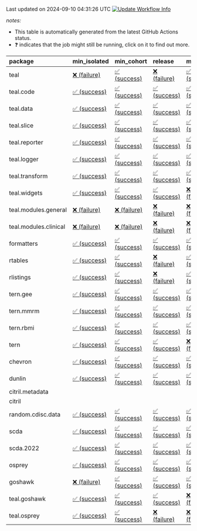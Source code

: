 Last updated on 2024-09-10 04:31:26 UTC [![Update Workflow
Info](https://github.com/averissimo/verdepcheck-status/actions/workflows/update.yaml/badge.svg)](https://github.com/averissimo/verdepcheck-status/actions/workflows/update.yaml)

*notes:*

-   This table is automatically generated from the latest GitHub Actions
    status.
-   ❓ indicates that the job might still be running, click on it to
    find out more.

<table>
<colgroup>
<col style="width: 4%" />
<col style="width: 23%" />
<col style="width: 23%" />
<col style="width: 23%" />
<col style="width: 23%" />
</colgroup>
<thead>
<tr class="header">
<th style="text-align: left;">package</th>
<th style="text-align: left;">min_isolated</th>
<th style="text-align: left;">min_cohort</th>
<th style="text-align: left;">release</th>
<th style="text-align: left;">max</th>
</tr>
</thead>
<tbody>
<tr class="odd">
<td style="text-align: left;">teal</td>
<td
style="text-align: left;"><a href="https://github.com/insightsengineering/teal/actions/runs/10756806010/job/29830083119">❌
(failure)</a></td>
<td
style="text-align: left;"><a href="https://github.com/insightsengineering/teal/actions/runs/10756806010/job/29830083039">✅
(success)</a></td>
<td
style="text-align: left;"><a href="https://github.com/insightsengineering/teal/actions/runs/10756806010/job/29830083189">❌
(failure)</a></td>
<td
style="text-align: left;"><a href="https://github.com/insightsengineering/teal/actions/runs/10756806010/job/29830082927">✅
(success)</a></td>
</tr>
<tr class="even">
<td style="text-align: left;">teal.code</td>
<td
style="text-align: left;"><a href="https://github.com/insightsengineering/teal.code/actions/runs/10756818589/job/29830108485">✅
(success)</a></td>
<td
style="text-align: left;"><a href="https://github.com/insightsengineering/teal.code/actions/runs/10756818589/job/29830108539">✅
(success)</a></td>
<td
style="text-align: left;"><a href="https://github.com/insightsengineering/teal.code/actions/runs/10756818589/job/29830108671">✅
(success)</a></td>
<td
style="text-align: left;"><a href="https://github.com/insightsengineering/teal.code/actions/runs/10756818589/job/29830108603">✅
(success)</a></td>
</tr>
<tr class="odd">
<td style="text-align: left;">teal.data</td>
<td
style="text-align: left;"><a href="https://github.com/insightsengineering/teal.data/actions/runs/10756809020/job/29830089501">✅
(success)</a></td>
<td
style="text-align: left;"><a href="https://github.com/insightsengineering/teal.data/actions/runs/10756809020/job/29830089419">✅
(success)</a></td>
<td
style="text-align: left;"><a href="https://github.com/insightsengineering/teal.data/actions/runs/10756809020/job/29830089289">✅
(success)</a></td>
<td
style="text-align: left;"><a href="https://github.com/insightsengineering/teal.data/actions/runs/10756809020/job/29830089351">✅
(success)</a></td>
</tr>
<tr class="even">
<td style="text-align: left;">teal.slice</td>
<td
style="text-align: left;"><a href="https://github.com/insightsengineering/teal.slice/actions/runs/10756814117/job/29830100111">✅
(success)</a></td>
<td
style="text-align: left;"><a href="https://github.com/insightsengineering/teal.slice/actions/runs/10756814117/job/29830100186">✅
(success)</a></td>
<td
style="text-align: left;"><a href="https://github.com/insightsengineering/teal.slice/actions/runs/10756814117/job/29830100338">✅
(success)</a></td>
<td
style="text-align: left;"><a href="https://github.com/insightsengineering/teal.slice/actions/runs/10756814117/job/29830100250">✅
(success)</a></td>
</tr>
<tr class="odd">
<td style="text-align: left;">teal.reporter</td>
<td
style="text-align: left;"><a href="https://github.com/insightsengineering/teal.reporter/actions/runs/10756811234/job/29830094008">✅
(success)</a></td>
<td
style="text-align: left;"><a href="https://github.com/insightsengineering/teal.reporter/actions/runs/10756811234/job/29830093937">✅
(success)</a></td>
<td
style="text-align: left;"><a href="https://github.com/insightsengineering/teal.reporter/actions/runs/10756811234/job/29830094075">✅
(success)</a></td>
<td
style="text-align: left;"><a href="https://github.com/insightsengineering/teal.reporter/actions/runs/10756811234/job/29830093879">✅
(success)</a></td>
</tr>
<tr class="even">
<td style="text-align: left;">teal.logger</td>
<td
style="text-align: left;"><a href="https://github.com/insightsengineering/teal.logger/actions/runs/10756807399/job/29830086442">✅
(success)</a></td>
<td
style="text-align: left;"><a href="https://github.com/insightsengineering/teal.logger/actions/runs/10756807399/job/29830086284">✅
(success)</a></td>
<td
style="text-align: left;"><a href="https://github.com/insightsengineering/teal.logger/actions/runs/10756807399/job/29830086504">✅
(success)</a></td>
<td
style="text-align: left;"><a href="https://github.com/insightsengineering/teal.logger/actions/runs/10756807399/job/29830086373">✅
(success)</a></td>
</tr>
<tr class="odd">
<td style="text-align: left;">teal.transform</td>
<td
style="text-align: left;"><a href="https://github.com/insightsengineering/teal.transform/actions/runs/10756812065/job/29830095665">✅
(success)</a></td>
<td
style="text-align: left;"><a href="https://github.com/insightsengineering/teal.transform/actions/runs/10756812065/job/29830095513">✅
(success)</a></td>
<td
style="text-align: left;"><a href="https://github.com/insightsengineering/teal.transform/actions/runs/10756812065/job/29830095722">✅
(success)</a></td>
<td
style="text-align: left;"><a href="https://github.com/insightsengineering/teal.transform/actions/runs/10756812065/job/29830095576">✅
(success)</a></td>
</tr>
<tr class="even">
<td style="text-align: left;">teal.widgets</td>
<td
style="text-align: left;"><a href="https://github.com/insightsengineering/teal.widgets/actions/runs/10756824513/job/29830121078">✅
(success)</a></td>
<td
style="text-align: left;"><a href="https://github.com/insightsengineering/teal.widgets/actions/runs/10756824513/job/29830121138">✅
(success)</a></td>
<td
style="text-align: left;"><a href="https://github.com/insightsengineering/teal.widgets/actions/runs/10756824513/job/29830120995">✅
(success)</a></td>
<td
style="text-align: left;"><a href="https://github.com/insightsengineering/teal.widgets/actions/runs/10756824513/job/29830120942">❌
(failure)</a></td>
</tr>
<tr class="odd">
<td style="text-align: left;">teal.modules.general</td>
<td
style="text-align: left;"><a href="https://github.com/insightsengineering/teal.modules.general/actions/runs/10756806618/job/29830084349">❌
(failure)</a></td>
<td
style="text-align: left;"><a href="https://github.com/insightsengineering/teal.modules.general/actions/runs/10756806618/job/29830084248">❌
(failure)</a></td>
<td
style="text-align: left;"><a href="https://github.com/insightsengineering/teal.modules.general/actions/runs/10756806618/job/29830084397">❌
(failure)</a></td>
<td
style="text-align: left;"><a href="https://github.com/insightsengineering/teal.modules.general/actions/runs/10756806618/job/29830084297">❌
(failure)</a></td>
</tr>
<tr class="even">
<td style="text-align: left;">teal.modules.clinical</td>
<td
style="text-align: left;"><a href="https://github.com/insightsengineering/teal.modules.clinical/actions/runs/10756818871/job/29830109227">❌
(failure)</a></td>
<td
style="text-align: left;"><a href="https://github.com/insightsengineering/teal.modules.clinical/actions/runs/10756818871/job/29830109149">❌
(failure)</a></td>
<td
style="text-align: left;"><a href="https://github.com/insightsengineering/teal.modules.clinical/actions/runs/10756818871/job/29830109282">❌
(failure)</a></td>
<td
style="text-align: left;"><a href="https://github.com/insightsengineering/teal.modules.clinical/actions/runs/10756818871/job/29830109077">❌
(failure)</a></td>
</tr>
<tr class="odd">
<td style="text-align: left;">formatters</td>
<td
style="text-align: left;"><a href="https://github.com/insightsengineering/formatters/actions/runs/10756815548/job/29830102752">✅
(success)</a></td>
<td
style="text-align: left;"><a href="https://github.com/insightsengineering/formatters/actions/runs/10756815548/job/29830102684">✅
(success)</a></td>
<td
style="text-align: left;"><a href="https://github.com/insightsengineering/formatters/actions/runs/10756815548/job/29830102817">✅
(success)</a></td>
<td
style="text-align: left;"><a href="https://github.com/insightsengineering/formatters/actions/runs/10756815548/job/29830102590">✅
(success)</a></td>
</tr>
<tr class="even">
<td style="text-align: left;">rtables</td>
<td
style="text-align: left;"><a href="https://github.com/insightsengineering/rtables/actions/runs/10756806359/job/29830083763">✅
(success)</a></td>
<td
style="text-align: left;"><a href="https://github.com/insightsengineering/rtables/actions/runs/10756806359/job/29830083704">✅
(success)</a></td>
<td
style="text-align: left;"><a href="https://github.com/insightsengineering/rtables/actions/runs/10756806359/job/29830083819">❌
(failure)</a></td>
<td
style="text-align: left;"><a href="https://github.com/insightsengineering/rtables/actions/runs/10756806359/job/29830083655">✅
(success)</a></td>
</tr>
<tr class="odd">
<td style="text-align: left;">rlistings</td>
<td
style="text-align: left;"><a href="https://github.com/insightsengineering/rlistings/actions/runs/10756809974/job/29830091702">✅
(success)</a></td>
<td
style="text-align: left;"><a href="https://github.com/insightsengineering/rlistings/actions/runs/10756809974/job/29830091587">✅
(success)</a></td>
<td
style="text-align: left;"><a href="https://github.com/insightsengineering/rlistings/actions/runs/10756809974/job/29830091769">❌
(failure)</a></td>
<td
style="text-align: left;"><a href="https://github.com/insightsengineering/rlistings/actions/runs/10756809974/job/29830091650">✅
(success)</a></td>
</tr>
<tr class="even">
<td style="text-align: left;">tern.gee</td>
<td
style="text-align: left;"><a href="https://github.com/insightsengineering/tern.gee/actions/runs/10756817084/job/29830106225">✅
(success)</a></td>
<td
style="text-align: left;"><a href="https://github.com/insightsengineering/tern.gee/actions/runs/10756817084/job/29830106016">✅
(success)</a></td>
<td
style="text-align: left;"><a href="https://github.com/insightsengineering/tern.gee/actions/runs/10756817084/job/29830106293">✅
(success)</a></td>
<td
style="text-align: left;"><a href="https://github.com/insightsengineering/tern.gee/actions/runs/10756817084/job/29830106135">✅
(success)</a></td>
</tr>
<tr class="odd">
<td style="text-align: left;">tern.mmrm</td>
<td
style="text-align: left;"><a href="https://github.com/insightsengineering/tern.mmrm/actions/runs/10756823473/job/29830118836">✅
(success)</a></td>
<td
style="text-align: left;"><a href="https://github.com/insightsengineering/tern.mmrm/actions/runs/10756823473/job/29830118700">✅
(success)</a></td>
<td
style="text-align: left;"><a href="https://github.com/insightsengineering/tern.mmrm/actions/runs/10756823473/job/29830118915">✅
(success)</a></td>
<td
style="text-align: left;"><a href="https://github.com/insightsengineering/tern.mmrm/actions/runs/10756823473/job/29830118763">✅
(success)</a></td>
</tr>
<tr class="even">
<td style="text-align: left;">tern.rbmi</td>
<td
style="text-align: left;"><a href="https://github.com/insightsengineering/tern.rbmi/actions/runs/10756815107/job/29830102283">✅
(success)</a></td>
<td
style="text-align: left;"><a href="https://github.com/insightsengineering/tern.rbmi/actions/runs/10756815107/job/29830102076">✅
(success)</a></td>
<td
style="text-align: left;"><a href="https://github.com/insightsengineering/tern.rbmi/actions/runs/10756815107/job/29830102198">✅
(success)</a></td>
<td
style="text-align: left;"><a href="https://github.com/insightsengineering/tern.rbmi/actions/runs/10756815107/job/29830101977">✅
(success)</a></td>
</tr>
<tr class="odd">
<td style="text-align: left;">tern</td>
<td
style="text-align: left;"><a href="https://github.com/insightsengineering/tern/actions/runs/10756810687/job/29830093085">✅
(success)</a></td>
<td
style="text-align: left;"><a href="https://github.com/insightsengineering/tern/actions/runs/10756810687/job/29830092939">✅
(success)</a></td>
<td
style="text-align: left;"><a href="https://github.com/insightsengineering/tern/actions/runs/10756810687/job/29830093165">✅
(success)</a></td>
<td
style="text-align: left;"><a href="https://github.com/insightsengineering/tern/actions/runs/10756810687/job/29830093019">❌
(failure)</a></td>
</tr>
<tr class="even">
<td style="text-align: left;">chevron</td>
<td
style="text-align: left;"><a href="https://github.com/insightsengineering/chevron/actions/runs/10756817430/job/29878565671">✅
(success)</a></td>
<td
style="text-align: left;"><a href="https://github.com/insightsengineering/chevron/actions/runs/10756817430/job/29878565204">✅
(success)</a></td>
<td
style="text-align: left;"><a href="https://github.com/insightsengineering/chevron/actions/runs/10756817430/job/29878566783">✅
(success)</a></td>
<td
style="text-align: left;"><a href="https://github.com/insightsengineering/chevron/actions/runs/10756817430/job/29878564737">✅
(success)</a></td>
</tr>
<tr class="odd">
<td style="text-align: left;">dunlin</td>
<td
style="text-align: left;"><a href="https://github.com/insightsengineering/dunlin/actions/runs/10756816729/job/29830105343">✅
(success)</a></td>
<td
style="text-align: left;"><a href="https://github.com/insightsengineering/dunlin/actions/runs/10756816729/job/29830105290">✅
(success)</a></td>
<td
style="text-align: left;"><a href="https://github.com/insightsengineering/dunlin/actions/runs/10756816729/job/29830105403">✅
(success)</a></td>
<td
style="text-align: left;"><a href="https://github.com/insightsengineering/dunlin/actions/runs/10756816729/job/29830105249">✅
(success)</a></td>
</tr>
<tr class="even">
<td style="text-align: left;">citril.metadata</td>
<td style="text-align: left;"></td>
<td style="text-align: left;"></td>
<td style="text-align: left;"></td>
<td style="text-align: left;"></td>
</tr>
<tr class="odd">
<td style="text-align: left;">citril</td>
<td style="text-align: left;"></td>
<td style="text-align: left;"></td>
<td style="text-align: left;"></td>
<td style="text-align: left;"></td>
</tr>
<tr class="even">
<td style="text-align: left;">random.cdisc.data</td>
<td
style="text-align: left;"><a href="https://github.com/insightsengineering/random.cdisc.data/actions/runs/10756814449/job/29830101005">✅
(success)</a></td>
<td
style="text-align: left;"><a href="https://github.com/insightsengineering/random.cdisc.data/actions/runs/10756814449/job/29830100900">✅
(success)</a></td>
<td
style="text-align: left;"><a href="https://github.com/insightsengineering/random.cdisc.data/actions/runs/10756814449/job/29830101135">✅
(success)</a></td>
<td
style="text-align: left;"><a href="https://github.com/insightsengineering/random.cdisc.data/actions/runs/10756814449/job/29830101070">✅
(success)</a></td>
</tr>
<tr class="odd">
<td style="text-align: left;">scda</td>
<td
style="text-align: left;"><a href="https://github.com/insightsengineering/scda/actions/runs/10437595381/job/28903950666">✅
(success)</a></td>
<td
style="text-align: left;"><a href="https://github.com/insightsengineering/scda/actions/runs/10437595381/job/28903950617">✅
(success)</a></td>
<td
style="text-align: left;"><a href="https://github.com/insightsengineering/scda/actions/runs/10437595381/job/28903950725">✅
(success)</a></td>
<td
style="text-align: left;"><a href="https://github.com/insightsengineering/scda/actions/runs/10437595381/job/28903950525">✅
(success)</a></td>
</tr>
<tr class="even">
<td style="text-align: left;">scda.2022</td>
<td
style="text-align: left;"><a href="https://github.com/insightsengineering/scda.2022/actions/runs/10336794308/job/28612920887">✅
(success)</a></td>
<td
style="text-align: left;"><a href="https://github.com/insightsengineering/scda.2022/actions/runs/10336794308/job/28612920603">✅
(success)</a></td>
<td
style="text-align: left;"><a href="https://github.com/insightsengineering/scda.2022/actions/runs/10336794308/job/28612920985">✅
(success)</a></td>
<td
style="text-align: left;"><a href="https://github.com/insightsengineering/scda.2022/actions/runs/10336794308/job/28612920798">✅
(success)</a></td>
</tr>
<tr class="odd">
<td style="text-align: left;">osprey</td>
<td
style="text-align: left;"><a href="https://github.com/insightsengineering/osprey/actions/runs/10756821765/job/29830115094">✅
(success)</a></td>
<td
style="text-align: left;"><a href="https://github.com/insightsengineering/osprey/actions/runs/10756821765/job/29830115043">✅
(success)</a></td>
<td
style="text-align: left;"><a href="https://github.com/insightsengineering/osprey/actions/runs/10756821765/job/29830115149">✅
(success)</a></td>
<td
style="text-align: left;"><a href="https://github.com/insightsengineering/osprey/actions/runs/10756821765/job/29830114970">✅
(success)</a></td>
</tr>
<tr class="even">
<td style="text-align: left;">goshawk</td>
<td
style="text-align: left;"><a href="https://github.com/insightsengineering/goshawk/actions/runs/10756815074/job/29830101954">❌
(failure)</a></td>
<td
style="text-align: left;"><a href="https://github.com/insightsengineering/goshawk/actions/runs/10756815074/job/29830101870">✅
(success)</a></td>
<td
style="text-align: left;"><a href="https://github.com/insightsengineering/goshawk/actions/runs/10756815074/job/29830102090">✅
(success)</a></td>
<td
style="text-align: left;"><a href="https://github.com/insightsengineering/goshawk/actions/runs/10756815074/job/29830102016">✅
(success)</a></td>
</tr>
<tr class="odd">
<td style="text-align: left;">teal.goshawk</td>
<td
style="text-align: left;"><a href="https://github.com/insightsengineering/teal.goshawk/actions/runs/10756814122/job/29830100299">✅
(success)</a></td>
<td
style="text-align: left;"><a href="https://github.com/insightsengineering/teal.goshawk/actions/runs/10756814122/job/29830100147">✅
(success)</a></td>
<td
style="text-align: left;"><a href="https://github.com/insightsengineering/teal.goshawk/actions/runs/10756814122/job/29830100345">✅
(success)</a></td>
<td
style="text-align: left;"><a href="https://github.com/insightsengineering/teal.goshawk/actions/runs/10756814122/job/29830100224">❌
(failure)</a></td>
</tr>
<tr class="even">
<td style="text-align: left;">teal.osprey</td>
<td
style="text-align: left;"><a href="https://github.com/insightsengineering/teal.osprey/actions/runs/10756819758/job/29830111602">✅
(success)</a></td>
<td
style="text-align: left;"><a href="https://github.com/insightsengineering/teal.osprey/actions/runs/10756819758/job/29830111439">✅
(success)</a></td>
<td
style="text-align: left;"><a href="https://github.com/insightsengineering/teal.osprey/actions/runs/10756819758/job/29830111686">❌
(failure)</a></td>
<td
style="text-align: left;"><a href="https://github.com/insightsengineering/teal.osprey/actions/runs/10756819758/job/29830111512">❌
(failure)</a></td>
</tr>
</tbody>
</table>
